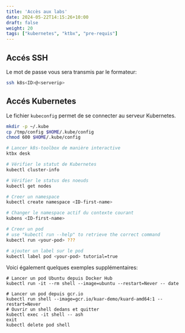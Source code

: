 ```yaml
---
title: 'Accès aux labs'
date: 2024-05-22T14:15:26+10:00
draft: false
weight: 20 
tags: ["kubernetes", "ktbx", "pre-requis"]
---
```


## Accés SSH

Le mot de passe vous sera transmis par le formateur:
```bash
ssh k8s<ID>@<serverip>
```

## Accés Kubernetes

Le fichier `kubeconfig` permet de se connecter au serveur Kubernetes.

```bash
mkdir -p ~/.kube
cp /tmp/config $HOME/.kube/config
chmod 600 $HOME/.kube/config

# Lancer k8s-toolbox de manière interactive
ktbx desk

# Vérifier le statut de Kubernetes
kubectl cluster-info

# Vérifier le status des noeuds
kubectl get nodes

# Creer un namespace
kubectl create namespace <ID-first-name>

# Changer le namespace actif du contexte courant
kubens <ID-first-name>

# Creer un pod
# use "kubectl run --help" to retrieve the correct command
kubectl run <your-pod> ???

# ajouter un label sur le pod
kubectl label pod <your-pod> tutorial=true
```

Voici également quelques exemples supplémentaires:

```shell
# Lancer un pod Ubuntu depuis Docker Hub
kubectl run -it --rm shell --image=ubuntu --restart=Never -- date

# Lancer un pod depuis gcr.io
kubectl run shell --image=gcr.io/kuar-demo/kuard-amd64:1 --restart=Never
# Ouvrir un shell dedans et quitter
kubectl exec -it shell -- ash
exit
kubectl delete pod shell
```
